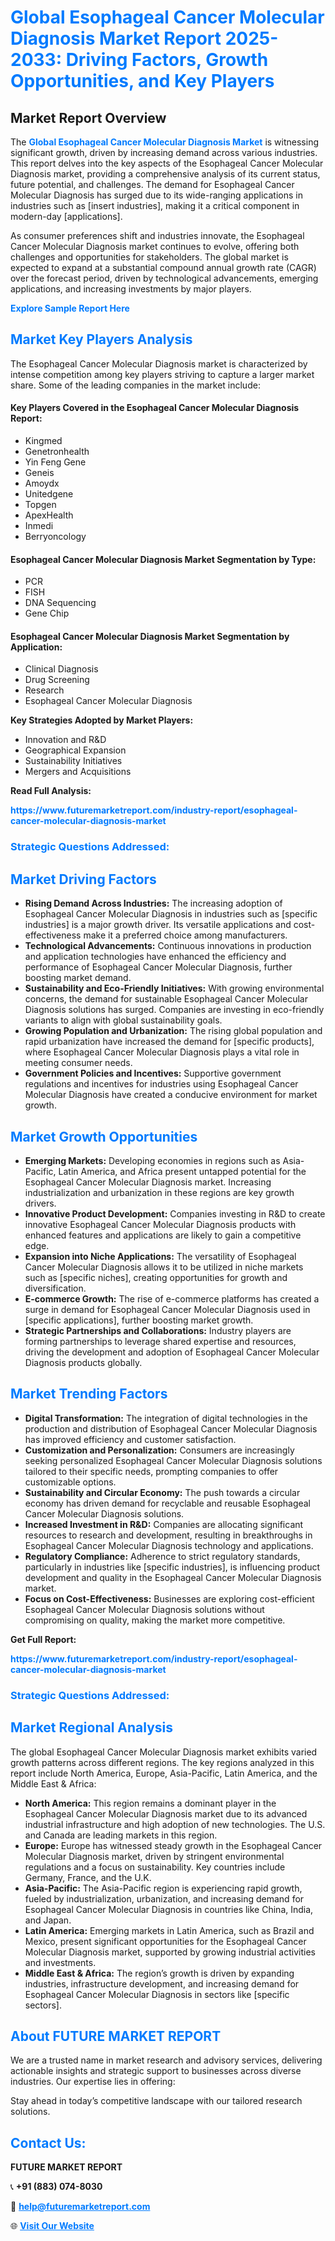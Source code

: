 <h1 style="color: #007BFF;">Global Esophageal Cancer Molecular Diagnosis Market Report 2025-2033: Driving Factors, Growth Opportunities, and Key Players</h1>

<section id="overview">
<h2>Market Report Overview</h2>
<p>The <a href="https://www.futuremarketreport.com/industry-report/esophageal-cancer-molecular-diagnosis-market" style="color: #007BFF; text-decoration: none;"><strong>Global Esophageal Cancer Molecular Diagnosis Market</strong></a> is witnessing significant growth, driven by increasing demand across various industries. This report delves into the key aspects of the Esophageal Cancer Molecular Diagnosis market, providing a comprehensive analysis of its current status, future potential, and challenges. The demand for Esophageal Cancer Molecular Diagnosis has surged due to its wide-ranging applications in industries such as [insert industries], making it a critical component in modern-day [applications].</p>
<p>As consumer preferences shift and industries innovate, the Esophageal Cancer Molecular Diagnosis market continues to evolve, offering both challenges and opportunities for stakeholders. The global market is expected to expand at a substantial compound annual growth rate (CAGR) over the forecast period, driven by technological advancements, emerging applications, and increasing investments by major players.</p>
</section>

<section id="overview">
<p><a href="https://www.futuremarketreport.com/request-sample/reportId=123165" style="color: #007BFF; text-decoration: none;"><strong>Explore Sample Report Here</strong></a></p>
</section>

<section id="key-players">
<h2 style="color: #007BFF;">Market Key Players Analysis</h2>
<p>The Esophageal Cancer Molecular Diagnosis market is characterized by intense competition among key players striving to capture a larger market share. Some of the leading companies in the market include:</p>
<h4>Key Players Covered in the Esophageal Cancer Molecular Diagnosis Report:</h4>
<ul><li>Kingmed</li><li>Genetronhealth</li><li>Yin Feng Gene</li><li>Geneis</li><li>Amoydx</li><li>Unitedgene</li><li>Topgen</li><li>ApexHealth</li><li>Inmedi</li><li>Berryoncology</li></ul>
<h4>Esophageal Cancer Molecular Diagnosis Market Segmentation by Type:</h4>
<ul><li>PCR</li><li>FISH</li><li>DNA Sequencing</li><li>Gene Chip</li></ul>

<h4>Esophageal Cancer Molecular Diagnosis Market Segmentation by Application:</h4>
<ul><li>Clinical Diagnosis</li><li>Drug Screening</li><li>Research</li><li>Esophageal Cancer Molecular Diagnosis</li></ul>
<p><strong>Key Strategies Adopted by Market Players:</strong></p>
<ul>
<li>Innovation and R&D</li>
<li>Geographical Expansion</li>
<li>Sustainability Initiatives</li>
<li>Mergers and Acquisitions</li>
</ul>
</section>

<section>
<p><strong>Read Full Analysis: </strong></p><a href="https://www.futuremarketreport.com/industry-report/esophageal-cancer-molecular-diagnosis-market" style="color: #007BFF; text-decoration: none;"><strong>https://www.futuremarketreport.com/industry-report/esophageal-cancer-molecular-diagnosis-market</strong></a>
<h3 style="color: #007BFF;">Strategic Questions Addressed:</h3>
</section>

<section id="driving-factors">
<h2 style="color: #007BFF;">Market Driving Factors</h2>
<ul>
<li><strong>Rising Demand Across Industries:</strong> The increasing adoption of Esophageal Cancer Molecular Diagnosis in industries such as [specific industries] is a major growth driver. Its versatile applications and cost-effectiveness make it a preferred choice among manufacturers.</li>
<li><strong>Technological Advancements:</strong> Continuous innovations in production and application technologies have enhanced the efficiency and performance of Esophageal Cancer Molecular Diagnosis, further boosting market demand.</li>
<li><strong>Sustainability and Eco-Friendly Initiatives:</strong> With growing environmental concerns, the demand for sustainable Esophageal Cancer Molecular Diagnosis solutions has surged. Companies are investing in eco-friendly variants to align with global sustainability goals.</li>
<li><strong>Growing Population and Urbanization:</strong> The rising global population and rapid urbanization have increased the demand for [specific products], where Esophageal Cancer Molecular Diagnosis plays a vital role in meeting consumer needs.</li>
<li><strong>Government Policies and Incentives:</strong> Supportive government regulations and incentives for industries using Esophageal Cancer Molecular Diagnosis have created a conducive environment for market growth.</li>
</ul>
</section>

<section id="growth-opportunities">
<h2 style="color: #007BFF;">Market Growth Opportunities</h2>
<ul>
<li><strong>Emerging Markets:</strong> Developing economies in regions such as Asia-Pacific, Latin America, and Africa present untapped potential for the Esophageal Cancer Molecular Diagnosis market. Increasing industrialization and urbanization in these regions are key growth drivers.</li>
<li><strong>Innovative Product Development:</strong> Companies investing in R&D to create innovative Esophageal Cancer Molecular Diagnosis products with enhanced features and applications are likely to gain a competitive edge.</li>
<li><strong>Expansion into Niche Applications:</strong> The versatility of Esophageal Cancer Molecular Diagnosis allows it to be utilized in niche markets such as [specific niches], creating opportunities for growth and diversification.</li>
<li><strong>E-commerce Growth:</strong> The rise of e-commerce platforms has created a surge in demand for Esophageal Cancer Molecular Diagnosis used in [specific applications], further boosting market growth.</li>
<li><strong>Strategic Partnerships and Collaborations:</strong> Industry players are forming partnerships to leverage shared expertise and resources, driving the development and adoption of Esophageal Cancer Molecular Diagnosis products globally.</li>
</ul>
</section>

<section id="trending-factors">
<h2 style="color: #007BFF;">Market Trending Factors</h2>
<ul>
<li><strong>Digital Transformation:</strong> The integration of digital technologies in the production and distribution of Esophageal Cancer Molecular Diagnosis has improved efficiency and customer satisfaction.</li>
<li><strong>Customization and Personalization:</strong> Consumers are increasingly seeking personalized Esophageal Cancer Molecular Diagnosis solutions tailored to their specific needs, prompting companies to offer customizable options.</li>
<li><strong>Sustainability and Circular Economy:</strong> The push towards a circular economy has driven demand for recyclable and reusable Esophageal Cancer Molecular Diagnosis solutions.</li>
<li><strong>Increased Investment in R&D:</strong> Companies are allocating significant resources to research and development, resulting in breakthroughs in Esophageal Cancer Molecular Diagnosis technology and applications.</li>
<li><strong>Regulatory Compliance:</strong> Adherence to strict regulatory standards, particularly in industries like [specific industries], is influencing product development and quality in the Esophageal Cancer Molecular Diagnosis market.</li>
<li><strong>Focus on Cost-Effectiveness:</strong> Businesses are exploring cost-efficient Esophageal Cancer Molecular Diagnosis solutions without compromising on quality, making the market more competitive.</li>
</ul>
</section>

<section>
<p><strong>Get Full Report: </strong></p><a href="https://www.futuremarketreport.com/industry-report/esophageal-cancer-molecular-diagnosis-market" style="color: #007BFF; text-decoration: none;"><strong>https://www.futuremarketreport.com/industry-report/esophageal-cancer-molecular-diagnosis-market</strong></a>
<h3 style="color: #007BFF;">Strategic Questions Addressed:</h3>
</section>


<section id="regional-analysis">
<h2 style="color: #007BFF;">Market Regional Analysis</h2>
<p>The global Esophageal Cancer Molecular Diagnosis market exhibits varied growth patterns across different regions. The key regions analyzed in this report include North America, Europe, Asia-Pacific, Latin America, and the Middle East & Africa:</p>
<ul>
<li><strong>North America:</strong> This region remains a dominant player in the Esophageal Cancer Molecular Diagnosis market due to its advanced industrial infrastructure and high adoption of new technologies. The U.S. and Canada are leading markets in this region.</li>
<li><strong>Europe:</strong> Europe has witnessed steady growth in the Esophageal Cancer Molecular Diagnosis market, driven by stringent environmental regulations and a focus on sustainability. Key countries include Germany, France, and the U.K.</li>
<li><strong>Asia-Pacific:</strong> The Asia-Pacific region is experiencing rapid growth, fueled by industrialization, urbanization, and increasing demand for Esophageal Cancer Molecular Diagnosis in countries like China, India, and Japan.</li>
<li><strong>Latin America:</strong> Emerging markets in Latin America, such as Brazil and Mexico, present significant opportunities for the Esophageal Cancer Molecular Diagnosis market, supported by growing industrial activities and investments.</li>
<li><strong>Middle East & Africa:</strong> The region’s growth is driven by expanding industries, infrastructure development, and increasing demand for Esophageal Cancer Molecular Diagnosis in sectors like [specific sectors].</li>
</ul>
</section>

<footer>
<h2 style="color: #007BFF;">About FUTURE MARKET REPORT</h2>
<p>We are a trusted name in market research and advisory services, delivering actionable insights and strategic support to businesses across diverse industries. Our expertise lies in offering:</p>

<p>Stay ahead in today’s competitive landscape with our tailored research solutions.</p>

<h2 style="color: #007BFF;">Contact Us:</h2>
<p><strong>FUTURE MARKET REPORT</strong></p>
<p>📞 <strong>+91 (883) 074-8030</strong></p>
<p>📧 <strong><a href="mailto:help@futuremarketreport.com" style="color: #007BFF;">help@futuremarketreport.com</a></strong></p>
<p>🌐 <strong><a href="https://www.futuremarketreport.com/" style="color: #007BFF;">Visit Our Website</a></strong></p>
</footer>